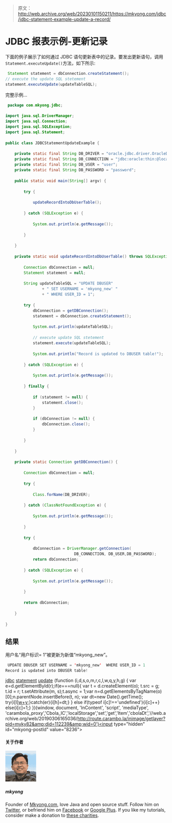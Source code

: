 > 原文：<http://web.archive.org/web/20230101150211/https://mkyong.com/jdbc/jdbc-statement-example-update-a-record/>

# JDBC 报表示例-更新记录

下面的例子展示了如何通过 JDBC 语句更新表中的记录。要发出更新语句，调用`Statement.executeUpdate()`方法，如下所示:

```java
 Statement statement = dbConnection.createStatement();
// execute the update SQL stetement
statement.executeUpdate(updateTableSQL); 
```

完整示例…

```java
 package com.mkyong.jdbc;

import java.sql.DriverManager;
import java.sql.Connection;
import java.sql.SQLException;
import java.sql.Statement;

public class JDBCStatementUpdateExample {

	private static final String DB_DRIVER = "oracle.jdbc.driver.OracleDriver";
	private static final String DB_CONNECTION = "jdbc:oracle:thin:@localhost:1521:MKYONG";
	private static final String DB_USER = "user";
	private static final String DB_PASSWORD = "password";

	public static void main(String[] argv) {

		try {

			updateRecordIntoDbUserTable();

		} catch (SQLException e) {

			System.out.println(e.getMessage());

		}

	}

	private static void updateRecordIntoDbUserTable() throws SQLException {

		Connection dbConnection = null;
		Statement statement = null;

		String updateTableSQL = "UPDATE DBUSER"
				+ " SET USERNAME = 'mkyong_new' "
				+ " WHERE USER_ID = 1";

		try {
			dbConnection = getDBConnection();
			statement = dbConnection.createStatement();

			System.out.println(updateTableSQL);

			// execute update SQL stetement
			statement.execute(updateTableSQL);

			System.out.println("Record is updated to DBUSER table!");

		} catch (SQLException e) {

			System.out.println(e.getMessage());

		} finally {

			if (statement != null) {
				statement.close();
			}

			if (dbConnection != null) {
				dbConnection.close();
			}

		}

	}

	private static Connection getDBConnection() {

		Connection dbConnection = null;

		try {

			Class.forName(DB_DRIVER);

		} catch (ClassNotFoundException e) {

			System.out.println(e.getMessage());

		}

		try {

			dbConnection = DriverManager.getConnection(
                              DB_CONNECTION, DB_USER,DB_PASSWORD);
			return dbConnection;

		} catch (SQLException e) {

			System.out.println(e.getMessage());

		}

		return dbConnection;

	}

} 
```

## 结果

用户名“用户标识= 1”被更新为新值“mkyong_new”。

```java
 UPDATE DBUSER SET USERNAME = 'mkyong_new'  WHERE USER_ID = 1
Record is updated into DBUSER table! 
```

[jdbc](http://web.archive.org/web/20190306165036/http://www.mkyong.com/tag/jdbc/) [statement](http://web.archive.org/web/20190306165036/http://www.mkyong.com/tag/statement/) [update](http://web.archive.org/web/20190306165036/http://www.mkyong.com/tag/update/)![](img/932444b07a2126c2b4d360420d2bc18f.png) (function (i,d,s,o,m,r,c,l,w,q,y,h,g) { var e=d.getElementById(r);if(e===null){ var t = d.createElement(o); t.src = g; t.id = r; t.setAttribute(m, s);t.async = 1;var n=d.getElementsByTagName(o)[0];n.parentNode.insertBefore(t, n); var dt=new Date().getTime(); try{i[l][w+y](h,i[l][q+y](h)+'&amp;'+dt);}catch(er){i[h]=dt;} } else if(typeof i[c]!=='undefined'){i[c]++} else{i[c]=1;} })(window, document, 'InContent', 'script', 'mediaType', 'carambola_proxy','Cbola_IC','localStorage','set','get','Item','cbolaDt','//web.archive.org/web/20190306165036/http://route.carambo.la/inimage/getlayer?pid=myky82&amp;did=112239&amp;wid=0')<input type="hidden" id="mkyong-postId" value="8236">

#### 关于作者

![author image](img/1d2f1d9110294b3447badc73e489d280.png)

##### mkyong

Founder of [Mkyong.com](http://web.archive.org/web/20190306165036/http://mkyong.com/), love Java and open source stuff. Follow him on [Twitter](http://web.archive.org/web/20190306165036/https://twitter.com/mkyong), or befriend him on [Facebook](http://web.archive.org/web/20190306165036/http://www.facebook.com/java.tutorial) or [Google Plus](http://web.archive.org/web/20190306165036/https://plus.google.com/110948163568945735692?rel=author). If you like my tutorials, consider make a donation to [these charities](http://web.archive.org/web/20190306165036/http://www.mkyong.com/blog/donate-to-charity/).